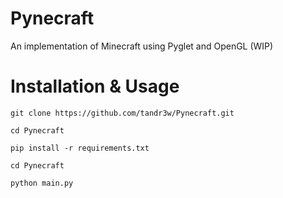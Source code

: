 # Pynecraft
An implementation of Minecraft using Pyglet and OpenGL (WIP)

# Installation & Usage
`git clone https://github.com/tandr3w/Pynecraft.git`

`cd Pynecraft`

`pip install -r requirements.txt`

`cd Pynecraft`

`python main.py`

